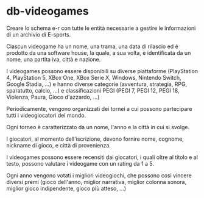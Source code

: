 # db-videogames

Creare lo schema e-r con tutte le entità necessarie a gestire le informazioni di un archivio di E-sports.

Ciascun videogame ha un nome, una trama, una data di rilascio ed è prodotto da una software house, la quale, a sua volta, è identificata da un nome, una partita iva, città e nazione.

I videogames possono essere disponibili su diverse piattaforme (PlayStation 4, PlayStation 5, XBox One, XBox Serie X, Windows, Nintendo Switch, Google Stadia, ...) e hanno diverse categorie (avventura, strategia, RPG, sparatutto, calcio, ...) e classificazioni PEGI (PEGI 7, PEGI 12, PEGI 18, Violenza, Paura, Gioco d'azzardo, ...)

Periodicamente, vengono organizzati dei tornei a cui possono partecipare tutti i videogiocatori del mondo.

Ogni torneo è caratterizzato da un nome, l'anno e la città in cui si svolge.

I giocatori, al momento dell'iscrizione, devono fornire nome, cognome, nickname di gioco, e città di provenienza.
 
 I videogames possono essere recensiti dai giocatori, i quali oltre al titolo e al testo, possono valutare i videogame con un rating da 1 a 5.
 
 Ogni anno vengono votati i migliori videogiochi, che possono così vincere diversi premi (gioco dell'anno, miglior narrativa, miglior colonna sonora, miglior gioco indipendente, gioco più atteso, ...)

